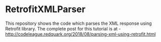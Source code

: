 # RetrofitXMLParser
This repository shows the code which parses the XML response using Retrofit library. The complete post for this tutorial is at - http://codeleague.redquark.org/2018/08/parsing-xml-using-retrofit.html
